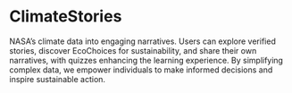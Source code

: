 # ClimateStories
NASA’s climate data into engaging narratives. Users can explore verified stories, discover EcoChoices for sustainability, and share their own narratives, with quizzes enhancing the learning experience. By simplifying complex data, we empower individuals to make informed decisions and inspire sustainable action.
